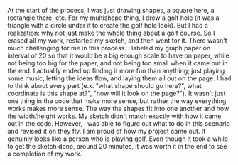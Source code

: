 At the start of the process, I was just drawing shapes, a square here, a rectangle there, etc. For my multishape thing, I drew a  golf hole (it was a triangle with a circle under it to create the golf hole look). But I had a realization: why not just make the whole thing about a golf course. So I erased all my work, restarted my sketch, and then went for it.  There wasn't much challenging for me in this process. I labeled my graph paper on interval of 20 so that it would be a big enough scale to have on paper, while not being too big for the paper, and not being too small when it came out in the end. I actuallly ended up finding it more fun than anything; just playing some music, letting the ideas flow, and laying them all out on the page. I had to think about every part (e.x. "what shape should go here?", what coordinate is this shape at?", "how will it look on the page?"). It wasn't just one thing in the code that make more sense, but rather the way everything works makes more sense. The way the shapes fit into one another and how the width/height works. My sketch didn't match exactly with how it came out in the code. However, I was able to figure out what to do in this scenario and revised it on they fly. I am proud of how my project came out. It genuinly looks like a person who is playing golf. Even though it took a while to get the sketch done, around 20 minutes, it was worth it in the end to see a completion of my work. 
